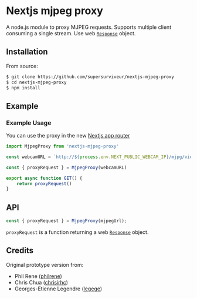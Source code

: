 # Nextjs mjpeg proxy

A node.js module to proxy MJPEG requests. Supports multiple client consuming a single stream. Use web [`Response`](https://developer.mozilla.org/en/docs/Web/API/Response) object.

## Installation


From source:

``` bash
$ git clone https://github.com/supersurviveur/nextjs-mjpeg-proxy
$ cd nextjs-mjpeg-proxy
$ npm install
```

## Example

### Example Usage

You can use the proxy in the new [Nextjs app router](https://nextjs.org/docs/app/building-your-application/routing/route-handlers)
```ts
import MjpegProxy from 'nextjs-mjpeg-proxy'

const webcamURL = `http://${process.env.NEXT_PUBLIC_WEBCAM_IP}/mjpg/video.mjpg`

const { proxyRequest } = MjpegProxy(webcamURL)

export async function GET() {
    return proxyRequest()
}
```

## API

``` js
const { proxyRequest } = MjpegProxy(mjpegUrl);
``` 

`proxyRequest` is a function returning a web [`Response`](https://developer.mozilla.org/en/docs/Web/API/Response) object.

## Credits

Original prototype version from:
  * Phil Rene ([philrene](http://github.com/philrene))
  * Chris Chua ([chrisirhc](http://github.com/chrisirhc))
  * Georges-Etienne Legendre ([legege](https://github.com/legege))
